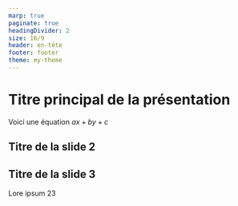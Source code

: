 ```yaml
---
marp: true
paginate: true
headingDivider: 2
size: 16/9
header: en-tête
footer: footer
theme: my-theme
---
```

# Titre principal de la présentation

Voici une équation $ax+by+c$

## Titre de la slide 2

<!-- backgroundColor: black -->
<!-- color: white -->
<!-- Ici les commentaires visibles uniquement du présentateur -->

## Titre de la slide 3

<!-- _class: lead -->

Lore ipsum 23
